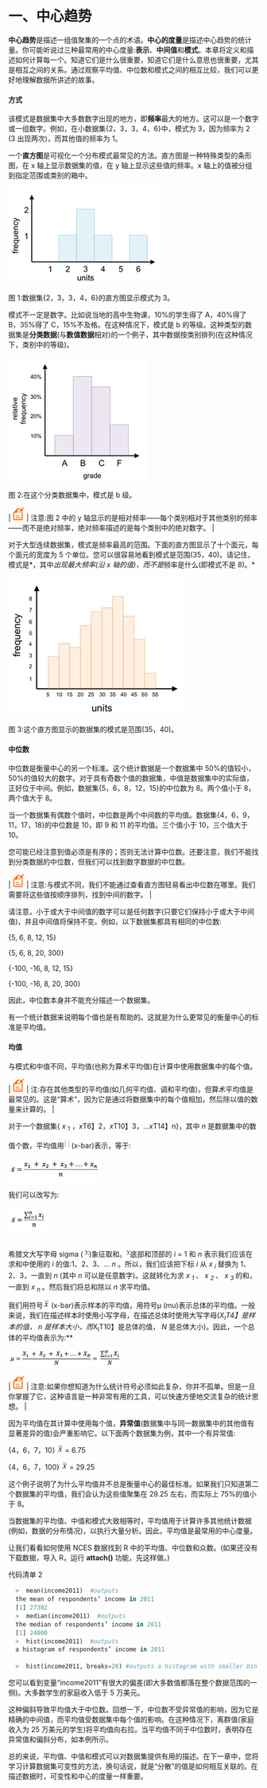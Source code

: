 # 一、中心趋势

**中心趋势**是描述一组值聚集的一个点的术语。**中心的度量**是描述中心趋势的统计量。你可能听说过三种最常用的中心度量:**表示**、**中间值**和**模式**。本章将定义和描述如何计算每一个。知道它们是什么很重要，知道它们是什么意思也很重要，尤其是相互之间的关系。通过观察平均值、中位数和模式之间的相互比较，我们可以更好地理解数据所讲述的故事。

#### 方式

该模式是数据集中大多数数字出现的地方，即**频率**最大的地方。这可以是一个数字或一组数字。例如，在小数据集{2，3，3，4，6}中，模式为 3，因为频率为 2 (3 出现两次)，而其他值的频率为 1。

一个**直方图**是可视化一个分布模式最常见的方法。直方图是一种特殊类型的条形图，在 x 轴上显示数据集的值，在 y 轴上显示这些值的频率。x 轴上的值被分组到指定范围或类别的箱中。

![](img/00003.jpeg)

图 1:数据集{2，3，3，4，6}的直方图显示模式为 3。

模式不一定是数字。比如说当地的高中生物课，10%的学生得了 A，40%得了 B，35%得了 C，15%不及格。在这种情况下，模式是 b 的等级。这种类型的数据集是**分类数据**(与**数值数据**相对)的一个例子，其中数据按类别排列(在这种情况下，类别中的等级)。

![](img/00004.jpeg)

图 2:在这个分类数据集中，模式是 b 级。

| ![](img/00005.gif) | 注意:图 2 中的 y 轴显示的是相对频率——每个类别相对于其他类别的频率——而不是绝对频率，绝对频率描述的是每个类别中的绝对数字。 |

对于大型连续数据集，模式是频率最高的范围。下面的直方图显示了十个面元，每个面元的宽度为 5 个单位。您可以很容易地看到模式是范围(35，40)。请记住，模式是*，其中*出现最大频率(沿 x 轴的值)，而不是*频率是什么(即模式不是 8)。*

![](img/00006.jpeg)

图 3:这个直方图显示的数据集的模式是范围(35，40)。

#### 中位数

中位数是衡量中心的另一个标准。这个统计数据是一个数据集中 50%的值较小，50%的值较大的数字。对于具有奇数个值的数据集，中值是数据集中的实际值，正好位于中间。例如，数据集{5，6，8，12，15}的中位数为 8。两个值小于 8，两个值大于 8。

当一个数据集有偶数个值时，中位数是两个中间数的平均值。数据集{4，6，9，11，17，18}的中位数是 10，即 9 和 11 的平均值。三个值小于 10，三个值大于 10。

您可能已经注意到值必须是有序的；否则无法计算中位数。还要注意，我们不能找到分类数据的中位数，但我们可以找到数字数据的中位数。

| ![](img/00005.gif) | 注意:与模式不同，我们不能通过查看直方图轻易看出中位数在哪里。我们需要将这些值按顺序排列，找到中间的数字。 |

请注意，小于或大于中间值的数字可以是任何数字(只要它们保持小于或大于中间值)，并且中间值将保持不变。例如，以下数据集都具有相同的中位数:

{5, 6, 8, 12, 15}

{5, 6, 8, 20, 300}

{-100, -16, 8, 12, 15}

{-100, -16, 8, 20, 300}

因此，中位数本身并不能充分描述一个数据集。

有一个统计数据来说明每个值也是有帮助的。这就是为什么更常见的衡量中心的标准是平均值。

#### 均值

与模式和中值不同，平均值(也称为算术平均值)在计算中使用数据集中的每个值。

| ![](img/00005.gif) | 注:存在其他类型的平均值(如几何平均值、调和平均值)，但算术平均值是最常见的。这是“算术”，因为它是通过将数据集中的每个值相加，然后除以值的数量来计算的。 |

对于一个数据集{ *x* <sub class="calibre24">1</sub> ，*x*T6】2，*x*T10】3，…*x*T14】n}，其中 *n* 是数据集中的数值个数，平均值用![](img/00007.gif) (x-bar)表示，等于:

![](img/00008.jpeg)

我们可以改写为:

![](img/00009.jpeg)

希腊文大写字母 sigma ( ![](img/00010.gif))象征取和。![](img/00010.gif)底部和顶部的 *i* = 1 和 *n* 表示我们应该在求和中使用的 *i* 的值:1、2、3、… *n* 。所以，我们应该把下标 *i* 从 *x <sub class="calibre24"> i </sub>* 替换为 1、2、3，一直到 *n* (其中 *n* 可以是任意数字)。这就转化为求 *x <sub class="calibre24"> 1 </sub>* 、 *x <sub class="calibre24"> 2 </sub>* 、 *x <sub class="calibre24"> 3 </sub>* 的和，一直到 *x <sub class="calibre24"> n </sub>* 。然后我们将总和除以 *n* 求平均值。

我们用符号![](img/00011.gif) (x-bar)表示样本的平均值，用符号μ (mu)表示总体的平均值。一般来说，我们在描述样本时使用小写字母，在描述总体时使用大写字母(*X<sub class="calibre24">I</sub>T4】是样本的值， *n* 是样本大小，而*X<sub class="calibre24">I</sub>T10】是总体的值， *N* 是总体大小)。因此，一个总体的平均值表示为:**

![](img/00012.jpeg)

| ![](img/00005.gif) | 注意:如果你想知道为什么统计符号必须如此复杂，你并不孤单。但是一旦你掌握了它，这种语言是一种非常有用的工具，可以快速方便地交流复杂的统计思想。 |

因为平均值在其计算中使用每个值，**异常值**(数据集中与同一数据集中的其他值有显著差异的值)会严重影响它。以下面两个数据集为例，其中一个有异常值:

{4，6，7，10} ![](img/00013.gif) = 6.75

{4，6，7，100} ![](img/00013.gif) = 29.25

这个例子说明了为什么平均值并不总是衡量中心的最佳标准。如果我们只知道第二个数据集的平均值，我们会认为这些值聚集在 29.25 左右，而实际上 75%的值小于 8。

当数据集的平均值、中值和模式大致相等时，平均值用于计算许多其他统计数据(例如，数据的分布情况)，以执行大量分析。因此，平均值是最常用的中心度量。

让我们看看如何使用 NCES 数据找到 R 中的平均值、中位数和众数。(如果还没有下载数据，导入 R，运行 **attach()** 功能，先这样做。)

代码清单 2

```py
  >  mean(income2011)  #outputs
  the mean of respondents’ income in 2011
  [1] 27302
  >  median(income2011)  #outputs
  the median of respondents’ income in 2011
  [1] 24000
  >  hist(income2011)  #outputs
  a histogram of respondents’ income in 2011

  >  hist(income2011, breaks=20) #outputs a histogram with smaller bin sizes

```

您可以看到变量“income2011”有很大的偏差(即大多数值都落在整个数据范围的一侧)。大多数学生的家庭收入低于 5 万美元。

这种偏斜导致平均值大于中位数。回想一下，中位数不受异常值的影响，因为它是精确的中间值，而平均值受数据集中每个值的影响。在这种情况下，离群值(家庭收入为 25 万美元的学生)将平均值向右拉。当平均值不同于中位数时，表明存在异常值和偏斜分布，如本例所示。

总的来说，平均值、中值和模式可以对数据集提供有用的描述。在下一章中，您将学习计算数据集可变性的方法，换句话说，就是“分散”的值是如何相互关联的。在描述数据时，可变性和中心的度量一样重要。
